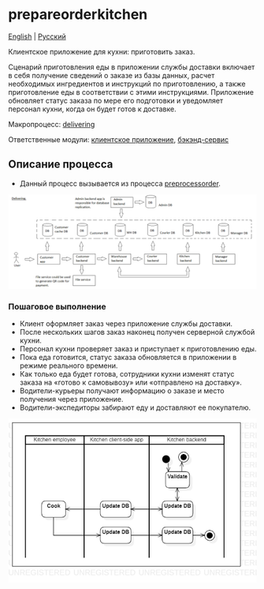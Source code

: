 # prepareorderkitchen

[English](prepareorderkitchen.md) | [Русский](prepareorderkitchen.ru.md)

Клиентское приложение для кухни: приготовить заказ.

Сценарий приготовления еды в приложении службы доставки включает в себя получение сведений о заказе из базы данных, расчет необходимых ингредиентов и инструкций по приготовлению, а также приготовление еды в соответствии с этими инструкциями.
Приложение обновляет статус заказа по мере его подготовки и уведомляет персонал кухни, когда он будет готов к доставке.

Макропроцесс: [delivering](../../macroprocesses/delivering.ru.md)

Ответственные модули: [клиентское приложение](../../frontend/kitchenclient.ru.md), [бэкэнд-сервис](../../backend/kitchenbackend.ru.md)

## Описание процесса

- Данный процесс вызывается из процесса [preprocessorder](../customer/preprocessorder.ru.md).

![delivering_overall](../../img/delivering_overall.png)

### Пошаговое выполнение

- Клиент оформляет заказ через приложение службы доставки.
- После нескольких шагов заказ наконец получен серверной службой кухни.
- Персонал кухни проверяет заказ и приступает к приготовлению еды.
- Пока еда готовится, статус заказа обновляется в приложении в режиме реального времени.
- Как только еда будет готова, сотрудники кухни изменят статус заказа на «готово к самовывозу» или «отправлено на доставку».
- Водители-курьеры получают информацию о заказе и место получения через приложение.
- Водители-экспедиторы забирают еду и доставляют ее покупателю.

![kitchen.prepareorderkitchen](../../img/activitydiagrams/kitchen.prepareorderkitchen.png)
